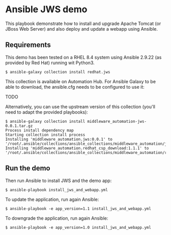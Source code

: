 # Ansible JWS demo

This playbook demonstrate how to install and upgrade Apache Tomcat (or JBoss Web Server) and also deploy and update a webapp using Ansible.

## Requirements

This demo has been tested on a RHEL 8.4 system using Ansible 2.9.22 (as provided by Red Hat) running wit Python3.

    $ ansible-galaxy collection install redhat.jws

This collection is available on Automation Hub. For Ansible Galaxy to be able to download, the ansible.cfg needs to be configured to use it:

TODO

Alternatively, you can use the upstream version of this collection (you'll need to adapt the provided playbooks):

    $ ansible-galaxy collection install middleware_automation-jws-0.0.1.tar.gz
    Process install dependency map
    Starting collection install process
    Installing 'middleware_automation.jws:0.0.1' to '/root/.ansible/collections/ansible_collections/middleware_automation/jws'
    Installing 'middleware_automation.redhat_csp_download:1.1.1' to '/root/.ansible/collections/ansible_collections/middleware_automation/redhat_csp_download

## Run the demo

Then run Ansible to install JWS and the demo app:

    $ ansible-playbook install_jws_and_webapp.yml

To update the application, run again Ansible:

    $ ansible-playbook -e app_version=1.1 install_jws_and_webapp.yml

To downgrade the application, run again Ansible:

    $ ansible-playbook -e app_version=1.0 install_jws_and_webapp.yml
